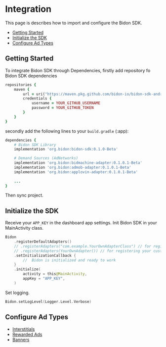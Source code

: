 # Integration

This page is describes how to import and configure the Bidon SDK. 

- [Getting Started](#getting-started) 
- [Initialize the SDK](#initialize-the-sdk)
- [Configure Ad Types](#configure-ad-types)
  
## Getting Started 

To integrate Bidon SDK through Dependencies, firstly add repository fo Bidon SDK dependencies
```ruby
repositories {
    maven {
        url = uri("https://maven.pkg.github.com/bidon-io/bidon-sdk-android")
        credentials {
            username = YOUR_GITHUB_USERNAME
            password = YOUR_GITHUB_TOKEN
        }
    }
}        
```

secondly add the following lines to your `build.gradle` (:app):

``` ruby
dependencies {
    # Bidon SDK Library
    implementation 'org.bidon:bidon-sdk:0.1.0-Beta'

    # Demand Sources (AdNetworks)
    implementation 'org.bidon:bidmachine-adapter:0.1.0.1-Beta'
    implementation 'org.bidon:admob-adapter:0.1.0.1-Beta'
    implementation 'org.bidon:applovin-adapter:0.1.0.1-Beta'
    
    ... 
}

```
Then sync project.


## Initialize the SDK

Receive your `APP_KEY` in the dashboard app settings. Init Bidon SDK in your MainActivity class.

```kotlin
Bidon
    .registerDefaultAdapters()
    // .registerAdapters("com.example.YourOwnAdapterClass") // for registering your custom Adapter (AdNetwork) by class name
    // .registerAdapters(YourOwnAdapter()) // for registering your custom Adapter (AdNetwork) by instance. Instance should be initialized and ready to work
    .setInitializationCallback {
        //  Bidon is initialized and ready to work
    }
    .initialize(
        activity = this@MainActivity,
        appKey = "APP_KEY",
    )
```

Set logging.
```kotlin
Bidon.setLogLevel(Logger.Level.Verbose)
```

## Configure Ad Types

- [Interstitials](ad-formats/interstitial.md)
- [Rewarded Ads](ad-formats/rewarded.md)
- [Banners](ad-formats/banner.md)
